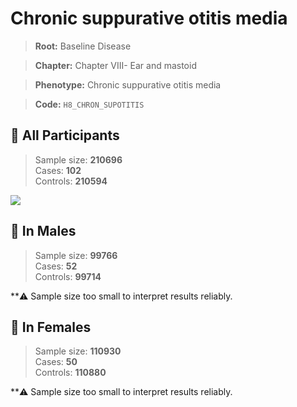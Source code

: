 # Chronic suppurative otitis media

> **Root:** Baseline Disease  

> **Chapter:** Chapter VIII- Ear and mastoid  

> **Phenotype:** Chronic suppurative otitis media  

> **Code:** `H8_CHRON_SUPOTITIS`

## 🧪 All Participants  
> Sample size: **210696**  
> Cases: **102**  
> Controls: **210594**
<img src="/Disease/Figures/ALL/Baseline/H8_CHRON_SUPOTITIS.png"/>
<CsvTable src="/Disease_Data/ALL/Baseline/LG_H8_CHRON_SUPOTITIS.csv" label="🔍 View full results" />

## 👨 In Males  
> Sample size: **99766**  
> Cases: **52**  
> Controls: **99714**

**⚠️ Sample size too small to interpret results reliably.

## 👩 In Females  
> Sample size: **110930**  
> Cases: **50**  
> Controls: **110880**

**⚠️ Sample size too small to interpret results reliably.
